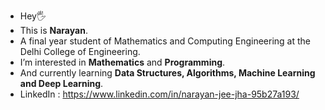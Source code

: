 - Hey🖐
- This is <strong>Narayan</strong>.
- A final year student of Mathematics and Computing Engineering at the Delhi College of Engineering.
- I’m interested in <strong>Mathematics</strong> and <strong>Programming</strong>.
- And currently learning <strong>Data Structures, Algorithms, Machine Learning and Deep Learning</strong>.
- LinkedIn : https://www.linkedin.com/in/narayan-jee-jha-95b27a193/
<!---
9mpd/9mpd is a ✨ special ✨ repository because its `README.md` (this file) appears on your GitHub profile.
You can click the Preview link to take a look at your changes.
--->
